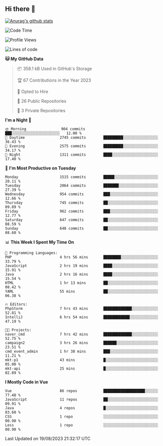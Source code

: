 ## Hi there 👋

[![Anurag's github stats](https://github-readme-stats.vercel.app/api?username=Songwonseok)](https://github.com/anuraghazra/github-readme-stats)



<!--START_SECTION:waka-->
![Code Time](http://img.shields.io/badge/Code%20Time-2%2C461%20hrs%2033%20mins-blue)

![Profile Views](http://img.shields.io/badge/Profile%20Views-0-blue)

![Lines of code](https://img.shields.io/badge/From%20Hello%20World%20I%27ve%20Written-35.0%20million%20lines%20of%20code-blue)

**🐱 My GitHub Data** 

> 📦 358.1 kB Used in GitHub's Storage 
 > 
> 🏆 67 Contributions in the Year 2023
 > 
> 💼 Opted to Hire
 > 
> 📜 26 Public Repositories 
 > 
> 🔑 3 Private Repositories 
 > 
**I'm a Night 🦉** 

```text
🌞 Morning                904 commits         ███░░░░░░░░░░░░░░░░░░░░░░   12.00 % 
🌆 Daytime                2745 commits        █████████░░░░░░░░░░░░░░░░   36.43 % 
🌃 Evening                2575 commits        █████████░░░░░░░░░░░░░░░░   34.17 % 
🌙 Night                  1311 commits        ████░░░░░░░░░░░░░░░░░░░░░   17.40 % 
```
📅 **I'm Most Productive on Tuesday** 

```text
Monday                   1515 commits        █████░░░░░░░░░░░░░░░░░░░░   20.11 % 
Tuesday                  2064 commits        ███████░░░░░░░░░░░░░░░░░░   27.39 % 
Wednesday                954 commits         ███░░░░░░░░░░░░░░░░░░░░░░   12.66 % 
Thursday                 745 commits         ██░░░░░░░░░░░░░░░░░░░░░░░   09.89 % 
Friday                   962 commits         ███░░░░░░░░░░░░░░░░░░░░░░   12.77 % 
Saturday                 647 commits         ██░░░░░░░░░░░░░░░░░░░░░░░   08.59 % 
Sunday                   648 commits         ██░░░░░░░░░░░░░░░░░░░░░░░   08.60 % 
```


📊 **This Week I Spent My Time On** 

```text
💬 Programming Languages: 
PHP                      4 hrs 56 mins       ████████░░░░░░░░░░░░░░░░░   33.79 % 
JavaScript               2 hrs 19 mins       ████░░░░░░░░░░░░░░░░░░░░░   15.91 % 
Java                     2 hrs 16 mins       ████░░░░░░░░░░░░░░░░░░░░░   15.54 % 
HTML                     1 hr 13 mins        ██░░░░░░░░░░░░░░░░░░░░░░░   08.42 % 
YAML                     55 mins             ██░░░░░░░░░░░░░░░░░░░░░░░   06.38 % 

🔥 Editors: 
PhpStorm                 7 hrs 43 mins       █████████████░░░░░░░░░░░░   52.81 % 
IntelliJ                 6 hrs 54 mins       ████████████░░░░░░░░░░░░░   47.19 % 

🐱‍💻 Projects: 
naver_cmd                7 hrs 42 mins       █████████████░░░░░░░░░░░░   52.75 % 
campaign2                3 hrs 26 mins       ██████░░░░░░░░░░░░░░░░░░░   23.51 % 
cmd_event_admin          1 hr 38 mins        ███░░░░░░░░░░░░░░░░░░░░░░   11.21 % 
mkt-p1                   43 mins             █░░░░░░░░░░░░░░░░░░░░░░░░   05.00 % 
mkt-api                  25 mins             █░░░░░░░░░░░░░░░░░░░░░░░░   02.89 % 
```

**I Mostly Code in Vue** 

```text
Vue                      86 repos            ███████████████████░░░░░░   77.48 % 
JavaScript               11 repos            ██░░░░░░░░░░░░░░░░░░░░░░░   09.91 % 
Java                     4 repos             █░░░░░░░░░░░░░░░░░░░░░░░░   03.60 % 
CSS                      1 repo              ░░░░░░░░░░░░░░░░░░░░░░░░░   00.90 % 
Less                     1 repo              ░░░░░░░░░░░░░░░░░░░░░░░░░   00.90 % 
```




 Last Updated on 19/08/2023 21:32:17 UTC
<!--END_SECTION:waka-->
